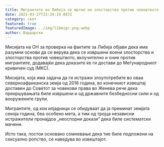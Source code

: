 ```yaml
---
title: Мигрантите во Либија се жртви на злосторства против човештвото
date: 2023-03-27T23:34:19.047Z
category: свет
featured: true
featuredImage: ../img/libmigr.png.webp
author: Вардарски
---
```


Мисијата на ОН за проверка на фактите за Либија објави дека има разумни основи да се верува дека се извршени воени злосторства и злосторства против човештвото, вклучително и оние против мигрантите, додавајќи дека доказите ќе ги достави до Меѓународниот кривичен суд (МКС).

Мисијата, која има задача да ги истражи злоупотребите во оваа северноафриканска земја од 2016 година, во конечниот извештај доставен до Советот за човекови права во Женева рече дека прекршувањата биле извршени и од државните безбедносни сили и од вооружените групи.

Мигрантите, од кои илјадници се обидуваат да ја преминат земјата секоја година, беа особено мета, а тим од тројца независни истражители пронајдоа „неоспорни докази“ дека биле систематски мачени.

Исто така, постои основано сомневање дека тие биле подложени на сексуално ропство, се наведува во извештајот.
